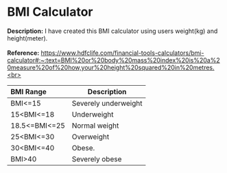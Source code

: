 # BMI Calculator

**Description:** I have created this BMI calculator using users weight(kg) and height(meter).<br><br>
**Reference:** https://www.hdfclife.com/financial-tools-calculators/bmi-calculator#:~:text=BMI%20or%20body%20mass%20index%20is%20a%20measure%20of%20how,your%20height%20squared%20in%20metres.<br><br>


| BMI Range | Description |
| :--- | --- |
| BMI<=15 | Severely underweight |
| 15<BMI<=18| Underweight |
| 18.5<=BMI<=25 | Normal weight |
| 25<BMI<=30 | Overweight |
| 30<BMI<=40 | Obese. |
| BMI>40 | Severely obese|<br><br>
